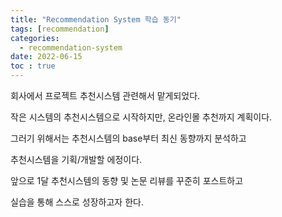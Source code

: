 ```yaml
---
title: "Recommendation System 학습 동기"
tags: [recommendation]
categories:
  - recommendation-system
date: 2022-06-15
toc : true
---
```


회사에서 프로젝트 추천시스템 관련해서 맡게되었다.

작은 시스템의 추천시스템으로 시작하지만, 온라인몰 추천까지 계획이다.

그러기 위해서는 추천시스템의 base부터 최신 동향까지 분석하고 

추천시스템을 기획/개발할 에정이다.

앞으로 1달 추천시스템의 동향 및 논문 리뷰를 꾸준히 포스트하고

실습을 통해 스스로 성장하고자 한다.




